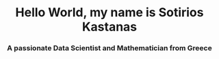 <h1 align="center">Hello World, my name is Sotirios Kastanas</h1>
<h3 align="center">A passionate Data Scientist and Mathematician from Greece</h3>

